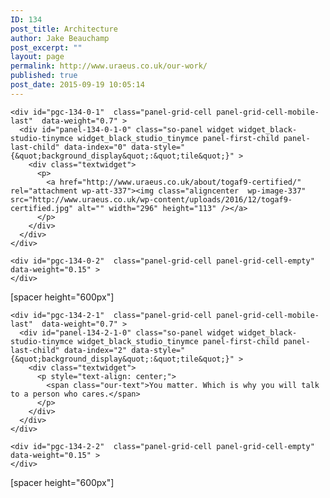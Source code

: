 ```yaml
---
ID: 134
post_title: Architecture
author: Jake Beauchamp
post_excerpt: ""
layout: page
permalink: http://www.uraeus.co.uk/our-work/
published: true
post_date: 2015-09-19 10:05:14
---
```

<div id="pl-134"  class="panel-layout" >
  <div id="pg-134-0"  class="panel-grid panel-no-style" >
    <div id="pgc-134-0-0"  class="panel-grid-cell panel-grid-cell-empty"  data-weight="0.15" >
    </div>
    
    <div id="pgc-134-0-1"  class="panel-grid-cell panel-grid-cell-mobile-last"  data-weight="0.7" >
      <div id="panel-134-0-1-0" class="so-panel widget widget_black-studio-tinymce widget_black_studio_tinymce panel-first-child panel-last-child" data-index="0" data-style="{&quot;background_display&quot;:&quot;tile&quot;}" >
        <div class="textwidget">
          <p>
            <a href="http://www.uraeus.co.uk/about/togaf9-certified/" rel="attachment wp-att-337"><img class="aligncenter  wp-image-337" src="http://www.uraeus.co.uk/wp-content/uploads/2016/12/togaf9-certified.jpg" alt="" width="296" height="113" /></a>
          </p>
        </div>
      </div>
    </div>
    
    <div id="pgc-134-0-2"  class="panel-grid-cell panel-grid-cell-empty"  data-weight="0.15" >
    </div>
  </div>
  
  <div id="pg-134-1"  class="panel-grid panel-has-style"  data-style="{&quot;background_image_attachment&quot;:&quot;276&quot;,&quot;background_display&quot;:&quot;cover&quot;,&quot;row_stretch&quot;:&quot;full&quot;}" >
    <div class="siteorigin-panels-stretch panel-row-style panel-row-style-for-134-1" data-stretch-type="full" >
      <div id="pgc-134-1-0"  class="panel-grid-cell"  data-weight="1" >
        <div id="panel-134-1-0-0" class="so-panel widget widget_black-studio-tinymce widget_black_studio_tinymce panel-first-child panel-last-child" data-index="1" data-style="{&quot;background_display&quot;:&quot;tile&quot;}" >
          <div class="textwidget">
            <p>
              [spacer height="600px"]
            </p>
          </div>
        </div>
      </div>
    </div>
  </div>
  
  <div id="pg-134-2"  class="panel-grid panel-no-style" >
    <div id="pgc-134-2-0"  class="panel-grid-cell panel-grid-cell-empty"  data-weight="0.15" >
    </div>
    
    <div id="pgc-134-2-1"  class="panel-grid-cell panel-grid-cell-mobile-last"  data-weight="0.7" >
      <div id="panel-134-2-1-0" class="so-panel widget widget_black-studio-tinymce widget_black_studio_tinymce panel-first-child panel-last-child" data-index="2" data-style="{&quot;background_display&quot;:&quot;tile&quot;}" >
        <div class="textwidget">
          <p style="text-align: center;">
            <span class="our-text">You matter. Which is why you will talk to a person who cares.</span>
          </p>
        </div>
      </div>
    </div>
    
    <div id="pgc-134-2-2"  class="panel-grid-cell panel-grid-cell-empty"  data-weight="0.15" >
    </div>
  </div>
  
  <div id="pg-134-3"  class="panel-grid panel-has-style"  data-style="{&quot;background_image_attachment&quot;:&quot;278&quot;,&quot;background_display&quot;:&quot;cover&quot;,&quot;row_stretch&quot;:&quot;full&quot;}" >
    <div class="siteorigin-panels-stretch panel-row-style panel-row-style-for-134-3" data-stretch-type="full" >
      <div id="pgc-134-3-0"  class="panel-grid-cell"  data-weight="1" >
        <div id="panel-134-3-0-0" class="so-panel widget widget_black-studio-tinymce widget_black_studio_tinymce panel-first-child panel-last-child" data-index="3" data-style="{&quot;background_display&quot;:&quot;tile&quot;}" >
          <div class="textwidget">
            <p>
              [spacer height="600px"]
            </p>
          </div>
        </div>
      </div>
    </div>
  </div>
</div>